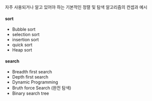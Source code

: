 자주 사용되거나 알고 있어야 하는 기본적인 정렬 및 탐색 알고리즘의 컨셉과 예시

#### sort
* Bubble sort
* selection sort
* insertion sort
* quick sort
* Heap sort

#### search
* Breadth first search
* Depth first search
* Dynamic Programming
* Bruth force Search (완전 탐색)
* Binary search tree

